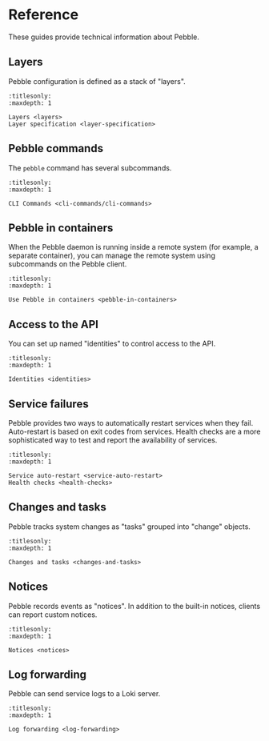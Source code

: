 # Reference

These guides provide technical information about Pebble.


## Layers

Pebble configuration is defined as a stack of "layers".

```{toctree}
:titlesonly:
:maxdepth: 1

Layers <layers>
Layer specification <layer-specification>
```


## Pebble commands

The `pebble` command has several subcommands.

```{toctree}
:titlesonly:
:maxdepth: 1

CLI Commands <cli-commands/cli-commands>
```


## Pebble in containers

When the Pebble daemon is running inside a remote system (for example, a separate container), you can manage the remote system using subcommands on the Pebble client.

```{toctree}
:titlesonly:
:maxdepth: 1

Use Pebble in containers <pebble-in-containers>
```


## Access to the API

You can set up named "identities" to control access to the API.

```{toctree}
:titlesonly:
:maxdepth: 1

Identities <identities>
```


## Service failures

Pebble provides two ways to automatically restart services when they fail. Auto-restart is based on exit codes from services. Health checks are a more sophisticated way to test and report the availability of services.

```{toctree}
:titlesonly:
:maxdepth: 1

Service auto-restart <service-auto-restart>
Health checks <health-checks>
```


## Changes and tasks

Pebble tracks system changes as "tasks" grouped into "change" objects.

```{toctree}
:titlesonly:
:maxdepth: 1

Changes and tasks <changes-and-tasks>
```


## Notices

Pebble records events as "notices". In addition to the built-in notices, clients can report custom notices.

```{toctree}
:titlesonly:
:maxdepth: 1

Notices <notices>
```


## Log forwarding

Pebble can send service logs to a Loki server.

```{toctree}
:titlesonly:
:maxdepth: 1

Log forwarding <log-forwarding>
```
